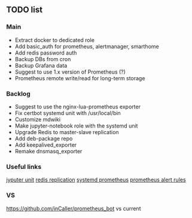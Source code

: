 ## TODO list

### Main

- Extract docker to dedicated role
- Add basic_auth for prometheus, alertmanager, smarthome
- Add redis password auth
- Backup DBs from cron
- Backup Grafana data
- Suggest to use 1.x version of Prometheus (?)
- Prometheus remote write/read for long-term storage

### Backlog

- Suggest to use the nginx-lua-prometheus exporter
- Fix certbot systemd unit with /usr/local/bin
- Customize mdwiki
- Make jupyter-notebook role with the systemd unit
- Upgrade Redis to master-slave replication
- Add deb-package repo
- Add keepalived_exporter
- Remake dnsmasq_exporter

### Useful links

[jyputer unit](https://gist.github.com/whophil/5a2eab328d2f8c16bb31c9ceaf23164f)
[redis replication](https://rtfm.co.ua/redis-replikaciya-chast-2-master-slave-replikaciya-i-redis-sentinel/)
[systemd prometheus](https://medium.com/kartbites/process-level-monitoring-and-alerting-in-prometheus-915ed7508058)
[prometheus alert rules](https://awesome-prometheus-alerts.grep.to/rules.html)

### VS

https://github.com/inCaller/prometheus_bot vs current
